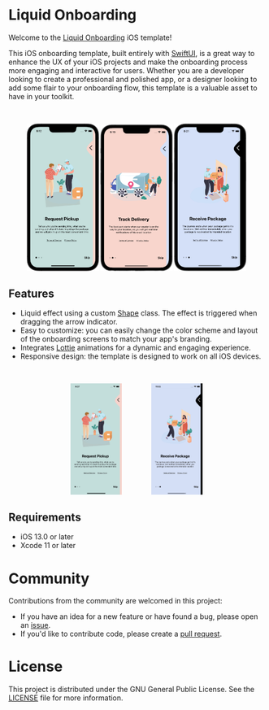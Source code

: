 # Liquid Onboarding
Welcome to the [Liquid Onboarding](https://github.com/hues0s/LiquidOnboarding) iOS template!


This iOS onboarding template, built entirely with [SwiftUI](https://developer.apple.com/documentation/swiftui/), is a great way to enhance the UX of your iOS projects and make the onboarding process more engaging and interactive for users. Whether you are a developer looking to create a professional and polished app, or a designer looking to add some flair to your onboarding flow, this template is a valuable asset to have in your toolkit.

<br />


<p align="center">
  <img src="https://github.com/hues0s/LiquidOnboarding/blob/main/Screenshots/Pickup.png" width="28%" />
  <img src="https://github.com/hues0s/LiquidOnboarding/blob/main/Screenshots/Delivery.png" width="28%" /> 
  <img src="https://github.com/hues0s/LiquidOnboarding/blob/main/Screenshots/Receive.png" width="28%" />
</p>

## Features
* Liquid effect using a custom [Shape](https://developer.apple.com/documentation/swiftui/shape) class. The effect is triggered when dragging the arrow indicator. 
* Easy to customize: you can easily change the color scheme and layout of the onboarding screens to match your app's branding.
* Integrates [Lottie](https://github.com/airbnb/lottie-ios) animations for a dynamic and engaging experience.
* Responsive design: the template is designed to work on all iOS devices.

<br />

<p align="center">
  <img src="https://github.com/hues0s/LiquidOnboarding/blob/main/Screenshots/Animation.gif" width="20%" />
  <img src="data:image/gif;base64,R0lGODlhAQABAAD/ACwAAAAAAQABAAACADs=" width="10%" />
  <img src="https://github.com/hues0s/LiquidOnboarding/blob/main/Screenshots/Welcome.gif" width="20%" />
</p>

## Requirements
- iOS 13.0 or later
- Xcode 11 or later

# Community
Contributions from the community are welcomed in this project:
* If you have an idea for a new feature or have found a bug, please open an [issue](https://github.com/hues0s/LiquidOnboarding/issues).
* If you'd like to contribute code, please create a [pull request](https://github.com/hues0s/LiquidOnboarding/pulls).

# License
This project is distributed under the GNU General Public License. See the [LICENSE](https://github.com/hues0s/LiquidOnboarding/blob/main/LICENSE.md) file for more information.
